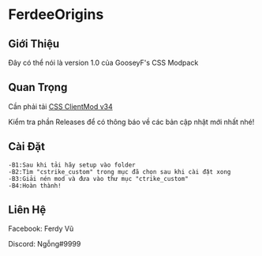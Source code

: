 # FerdeeOrigins
## Giới Thiệu

Đây có thể nói là version 1.0 của GooseyF's CSS Modpack

## Quan Trọng

Cần phải tải [CSS ClientMod v34](https://clientmod.ru/)

Kiểm tra phần Releases để có thông báo về các bản cập nhật mới nhất nhé!

## Cài Đặt

    -B1:Sau khi tải hãy setup vào folder
    -B2:Tìm "cstrike_custom" trong mục đã chọn sau khi cài đặt xong
    -B3:Giải nén mod và đưa vào thư mục "ctrike_custom"
    -B4:Hoàn thành!

## Liên Hệ

Facebook: Ferdy Vũ

Discord: Ngỗng#9999
